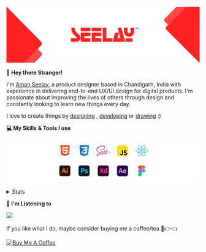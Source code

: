 [![banner](./images/seelay.svg)](https://www.seelay.in)

**👋 Hey there Stranger!**

I'm [Aman Seelay](https://www.seelay.in), a product designer based in Chandigarh, India with experience in delivering end-to-end UX/UI design for digital products. I'm passionate about improving the lives of others through design and constantly looking to learn new things every day.

I love to create things by [designing](https://www.seelay.in/#work) , [developing](https://www.seelay.in/#projects) or [drawing](https://art.seelay.in) :)

**💻 My Skills & Tools I use**

[![banner](./images/skills&tools.svg)](https://www.seelay.in/about)

<details>
  <summary>Stats</summary>

---

<!--START_SECTION:waka-->
![Profile Views](http://img.shields.io/badge/Profile%20Views-11-blue)

**🐱 My GitHub Data** 

> 🏆 414 Contributions in the Year 2022
 > 
> 📦 709.5 kB Used in GitHub's Storage 
 > 
> 💼 Opted to Hire
 > 
> 📜 2 Public Repositories 
 > 
> 🔑 38 Private Repositories  
 > 
**I'm a Night 🦉** 

```text
🌞 Morning    122 commits    ████░░░░░░░░░░░░░░░░░░░░░   16.83% 
🌆 Daytime    111 commits    ███░░░░░░░░░░░░░░░░░░░░░░   15.31% 
🌃 Evening    187 commits    ██████░░░░░░░░░░░░░░░░░░░   25.79% 
🌙 Night      305 commits    ██████████░░░░░░░░░░░░░░░   42.07%

```
📅 **I'm Most Productive on Sunday** 

```text
Monday       150 commits    █████░░░░░░░░░░░░░░░░░░░░   20.69% 
Tuesday      86 commits     ███░░░░░░░░░░░░░░░░░░░░░░   11.86% 
Wednesday    90 commits     ███░░░░░░░░░░░░░░░░░░░░░░   12.41% 
Thursday     86 commits     ███░░░░░░░░░░░░░░░░░░░░░░   11.86% 
Friday       62 commits     ██░░░░░░░░░░░░░░░░░░░░░░░   8.55% 
Saturday     93 commits     ███░░░░░░░░░░░░░░░░░░░░░░   12.83% 
Sunday       158 commits    █████░░░░░░░░░░░░░░░░░░░░   21.79%

```


📊 **This Week I Spent My Time On** 

```text
⌚︎ Time Zone: Asia/Kolkata

💬 Programming Languages: 
Other                    2 hrs 4 mins        ██████████████████░░░░░░░   74.09% 
JSON                     43 mins             ██████░░░░░░░░░░░░░░░░░░░   25.86% 
JavaScript               0 secs              ░░░░░░░░░░░░░░░░░░░░░░░░░   0.05%

🔥 Editors: 
Browser                  2 hrs 4 mins        ██████████████████░░░░░░░   74.09% 
VS Code                  43 mins             ██████░░░░░░░░░░░░░░░░░░░   25.91%

💻 Operating System: 
Windows                  2 hrs 47 mins       █████████████████████████   100.0%

```

**I Mostly Code in JavaScript** 

```text
JavaScript               28 repos            ██████████████████░░░░░░░   71.79% 
TypeScript               11 repos            ███████░░░░░░░░░░░░░░░░░░   28.21%

```



 Last Updated on 19/12/2022 06:41:25 UTC
<!--END_SECTION:waka-->

---

 </details>

**🎵 I'm Listening to**

<object data="https://now-play.vercel.app/api/generate?uid=7a17a86e-d6b7-43b5-8d9c-1d6dae42a779" >

  <img src="https://now-play.vercel.app/api/generate?uid=7a17a86e-d6b7-43b5-8d9c-1d6dae42a779" />

</object>

If you like what I do, maybe consider buying me a coffee/tea 🥺👉👈

<a href="https://www.buymeacoffee.com/seelay" target="_blank"><img src="https://cdn.buymeacoffee.com/buttons/v2/default-red.png" alt="Buy Me A Coffee" width="150" ></a>
